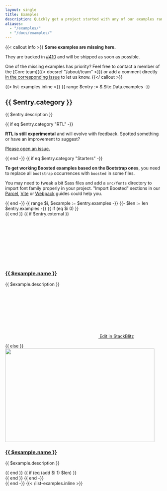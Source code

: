 ```yaml
---
layout: single
title: Examples
description: Quickly get a project started with any of our examples ranging from using parts of the framework to custom components and layouts.
aliases:
  - "/examples/"
  - "/docs/examples/"
---
```


{{< callout info >}}
**Some examples are missing here.**

They are tracked in [#410](https://github.com/Orange-OpenSource/Orange-Boosted-Bootstrap/issues/410) and will be shipped as soon as possible.

One of the missing examples has priority? Feel free to contact a member of the [Core team]({{< docsref "/about/team" >}}) or add a comment directly [in the corresponding issue](https://github.com/Orange-OpenSource/Orange-Boosted-Bootstrap/issues/410) to let us know.
{{</ callout >}}

{{< list-examples.inline >}}
{{ range $entry := $.Site.Data.examples -}}
<div class="bd-content mt-5">
  <h2 id="{{ $entry.category | urlize }}">{{ $entry.category }}</h2>
  <p>{{ $entry.description }}</p>
  {{ if eq $entry.category "RTL" -}}
    <div class="bd-callout bd-callout-warning small">
      <p>
        <strong>RTL is still experimental</strong> and will evolve with feedback. Spotted something or have an improvement to suggest?
      </p>
      <p><a href="{{ $.Site.Params.repo }}/issues/new/choose">Please open an issue.</a></p>
    </div>
  {{ end -}}
  {{ if eq $entry.category "Starters" -}}
    <div class="bd-callout bd-callout-warning mb-4">
      <p>
        <strong>To get working Boosted examples based on the Bootstrap ones</strong>, you need to replace all <code>bootstrap</code> occurrences with <code>boosted</code> in some files.
      </p>
      <p>
        You may need to tweak a bit Sass files and add a <code>src/fonts</code> directory to import font family properly in your project.
        "Import Boosted" sections in our <a href="/docs/{{ $.Site.Params.docs_version }}/getting-started/parcel">Parcel</a>, <a href="/docs/{{ $.Site.Params.docs_version }}/getting-started/vite">Vite</a> or <a href="/docs/{{ $.Site.Params.docs_version }}/getting-started/webpack">Webpack</a> guides could help you.
      </p>
    </div>
  {{ end -}}
  {{ range $i, $example := $entry.examples -}}
    {{- $len := len $entry.examples -}}
    {{ if (eq $i 0) }}<div class="row">{{ end }}
      {{ if $entry.external }}
        <div class="col-md-6 col-lg-4 mb-3 d-flex gap-3">
          <svg class="bi fs-5 flex-shrink-0"><use xlink:href="#box-seam"></use></svg>
          <div>
            <h3 class="h5 mb-1">
              <a class="d-block link-offset-1" href="{{ $.Site.Params.bootstrap_github_org }}{{ $example.url }}/" target="_blank">
                {{ $example.name }}
              </a>
            </h3>
            <p class="text-muted">{{ $example.description }}</p>
            <p>
              <a class="icon-link link-secondary link-offset-1" href="https://stackblitz.com/github/twbs{{ $example.url }}?file=index.html" target="_blank">
                <svg class="bi flex-shrink-0"><use xlink:href="#lightning-charge-fill"></use></svg>
                Edit in StackBlitz
              </a>
            </p>
          </div>
        </div>
      {{ else }}
        <div class="col-sm-6 col-md-3 mb-3">
          <a class="d-block link-offset-1" href="/docs/{{ $.Site.Params.docs_version }}/examples/{{ $example.name | urlize }}/"{{ if in $example.name "RTL" }} hreflang="ar"{{ end }}>
            <img class="img-thumbnail mb-3" srcset="/docs/{{ $.Site.Params.docs_version }}/assets/img/examples/{{ $example.name | urlize }}.png,
                                                    /docs/{{ $.Site.Params.docs_version }}/assets/img/examples/{{ $example.name | urlize }}@2x.png 2x"
                                            src="/docs/{{ $.Site.Params.docs_version }}/assets/img/examples/{{ $example.name | urlize }}.png"
                                            alt=""
                                            width="480" height="300"
                                            loading="lazy">
            <h3 class="h5 mb-1">
              {{ $example.name }}
            </h3>
          </a>
          <p class="text-muted">{{ $example.description }}</p>
        </div>
      {{ end }}
    {{ if (eq (add $i 1) $len) }}</div>{{ end }}
  {{ end -}}
</div>
{{ end -}}
{{< /list-examples.inline >}}
